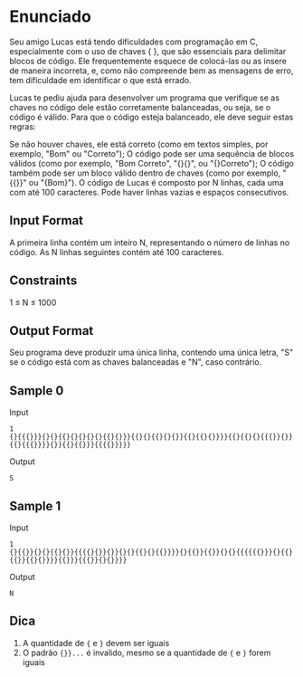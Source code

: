 # Enunciado
Seu amigo Lucas está tendo dificuldades com programação em C, especialmente com o uso de chaves { }, que são essenciais para delimitar blocos de código. Ele frequentemente esquece de colocá-las ou as insere de maneira incorreta, e, como não compreende bem as mensagens de erro, tem dificuldade em identificar o que está errado.

Lucas te pediu ajuda para desenvolver um programa que verifique se as chaves no código dele estão corretamente balanceadas, ou seja, se o código é válido. Para que o código esteja balanceado, ele deve seguir estas regras:

Se não houver chaves, ele está correto (como em textos simples, por exemplo, "Bom" ou "Correto");
O código pode ser uma sequência de blocos válidos (como por exemplo, "Bom Correto", "{}{}", ou "{}Correto");
O código também pode ser um bloco válido dentro de chaves (como por exemplo, "{{}}" ou "{Bom}").
O código de Lucas é composto por N linhas, cada uma com até 100 caracteres. Pode haver linhas vazias e espaços consecutivos.

## Input Format
A primeira linha contém um inteiro N, representando o número de linhas no código. As N linhas seguintes contém até 100 caracteres.

## Constraints
1 ≤ N ≤ 1000

## Output Format
Seu programa deve produzir uma única linha, contendo uma única letra, "S" se o código está com as chaves balanceadas e "N", caso contrário.

## Sample 0
Input
```
1
{}{{{}}}{}{}{{}{}{}{}{}{{}{}}}{{}{}{{}{}{}}{{}{{}{}}}}{{}{{}{}{{{}}{}}{{}{{{}}}}{}}{{}{{}}}{{{{}}}}}
```

Output
```
S
```

## Sample 1
Input
```
1
{}{{}}{}{}{{}{}}{{{{}{}}{}}{}{}{{}{}{{}}}}{}{{}}{{}}{}{}{{{{{{}}}{}{{}{{}}{{}{}}}}{{}}}{{{}}{}{}}}}
```

Output
```
N
```

## Dica
1. A quantidade de `{` e `}` devem ser iguais
2. O padrão `{}}...` é invalido, mesmo se a quantidade de `{` e `}` forem iguais
